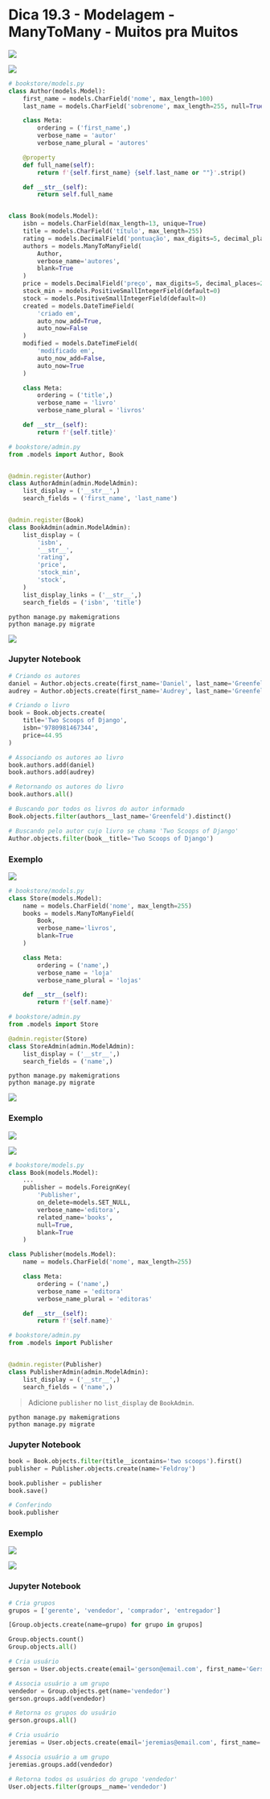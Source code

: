 # Dica 19.3 - Modelagem - ManyToMany - Muitos pra Muitos

<a href="https://youtu.be/nbynxIa8RNs">
    <img src="../.gitbook/assets/youtube.png">
</a>


![](../.gitbook/assets/06_m2m_author_book.png)

```python
# bookstore/models.py
class Author(models.Model):
    first_name = models.CharField('nome', max_length=100)
    last_name = models.CharField('sobrenome', max_length=255, null=True, blank=True)  # noqa E501

    class Meta:
        ordering = ('first_name',)
        verbose_name = 'autor'
        verbose_name_plural = 'autores'

    @property
    def full_name(self):
        return f'{self.first_name} {self.last_name or ""}'.strip()

    def __str__(self):
        return self.full_name


class Book(models.Model):
    isbn = models.CharField(max_length=13, unique=True)
    title = models.CharField('título', max_length=255)
    rating = models.DecimalField('pontuação', max_digits=5, decimal_places=2, default=5)
    authors = models.ManyToManyField(
        Author,
        verbose_name='autores',
        blank=True
    )
    price = models.DecimalField('preço', max_digits=5, decimal_places=2)
    stock_min = models.PositiveSmallIntegerField(default=0)
    stock = models.PositiveSmallIntegerField(default=0)
    created = models.DateTimeField(
        'criado em',
        auto_now_add=True,
        auto_now=False
    )
    modified = models.DateTimeField(
        'modificado em',
        auto_now_add=False,
        auto_now=True
    )

    class Meta:
        ordering = ('title',)
        verbose_name = 'livro'
        verbose_name_plural = 'livros'

    def __str__(self):
        return f'{self.title}'
```

```python
# bookstore/admin.py
from .models import Author, Book


@admin.register(Author)
class AuthorAdmin(admin.ModelAdmin):
    list_display = ('__str__',)
    search_fields = ('first_name', 'last_name')


@admin.register(Book)
class BookAdmin(admin.ModelAdmin):
    list_display = (
        'isbn',
        '__str__',
        'rating',
        'price',
        'stock_min',
        'stock',
    )
    list_display_links = ('__str__',)
    search_fields = ('isbn', 'title')
```

```
python manage.py makemigrations
python manage.py migrate
```

![](../.gitbook/assets/06_m2m_author_book_er.png)


### Jupyter Notebook

```python
# Criando os autores
daniel = Author.objects.create(first_name='Daniel', last_name='Greenfeld')
audrey = Author.objects.create(first_name='Audrey', last_name='Greenfeld')

# Criando o livro
book = Book.objects.create(
    title='Two Scoops of Django',
    isbn='9780981467344',
    price=44.95
)

# Associando os autores ao livro
book.authors.add(daniel)
book.authors.add(audrey)

# Retornando os autores do livro
book.authors.all()

# Buscando por todos os livros do autor informado
Book.objects.filter(authors__last_name='Greenfeld').distinct()

# Buscando pelo autor cujo livro se chama 'Two Scoops of Django'
Author.objects.filter(book__title='Two Scoops of Django')
```

### Exemplo

![](../.gitbook/assets/07_m2m_author_book_store.png)

```python
# bookstore/models.py
class Store(models.Model):
    name = models.CharField('nome', max_length=255)
    books = models.ManyToManyField(
        Book,
        verbose_name='livros',
        blank=True
    )

    class Meta:
        ordering = ('name',)
        verbose_name = 'loja'
        verbose_name_plural = 'lojas'

    def __str__(self):
        return f'{self.name}'
```

```python
# bookstore/admin.py
from .models import Store

@admin.register(Store)
class StoreAdmin(admin.ModelAdmin):
    list_display = ('__str__',)
    search_fields = ('name',)
```

```
python manage.py makemigrations
python manage.py migrate
```

![](../.gitbook/assets/07_m2m_author_book_store_er.png)

### Exemplo

![](../.gitbook/assets/08_m2m_fk.png)

![](../.gitbook/assets/08_m2m_fk_er.png)

```python
# bookstore/models.py
class Book(models.Model):
    ...
    publisher = models.ForeignKey(
        'Publisher',
        on_delete=models.SET_NULL,
        verbose_name='editora',
        related_name='books',
        null=True,
        blank=True
    )

class Publisher(models.Model):
    name = models.CharField('nome', max_length=255)

    class Meta:
        ordering = ('name',)
        verbose_name = 'editora'
        verbose_name_plural = 'editoras'

    def __str__(self):
        return f'{self.name}'
```

```python
# bookstore/admin.py
from .models import Publisher


@admin.register(Publisher)
class PublisherAdmin(admin.ModelAdmin):
    list_display = ('__str__',)
    search_fields = ('name',)
```

> Adicione `publisher` no `list_display` de `BookAdmin`.

```
python manage.py makemigrations
python manage.py migrate
```


### Jupyter Notebook

```python
book = Book.objects.filter(title__icontains='two scoops').first()
publisher = Publisher.objects.create(name='Feldroy')

book.publisher = publisher
book.save()

# Conferindo
book.publisher
```


### Exemplo


![](../.gitbook/assets/09_m2m_user_group.png)

![](../.gitbook/assets/09_m2m_user_group_er.png)


### Jupyter Notebook

```python
# Cria grupos
grupos = ['gerente', 'vendedor', 'comprador', 'entregador']

[Group.objects.create(name=grupo) for grupo in grupos]

Group.objects.count()
Group.objects.all()

# Cria usuário
gerson = User.objects.create(email='gerson@email.com', first_name='Gerson')

# Associa usuário a um grupo
vendedor = Group.objects.get(name='vendedor')
gerson.groups.add(vendedor)

# Retorna os grupos do usuário
gerson.groups.all()

# Cria usuário
jeremias = User.objects.create(email='jeremias@email.com', first_name='Jeremias')

# Associa usuário a um grupo
jeremias.groups.add(vendedor)

# Retorna todos os usuários do grupo 'vendedor'
User.objects.filter(groups__name='vendedor')
```

